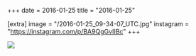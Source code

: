 +++
date = 2016-01-25
title = "2016-01-25"

[extra]
image = "/2016-01-25_09-34-07_UTC.jpg"
instagram = "https://instagram.com/p/BA9QgGvIIBc"
+++

<img src="/2016-01-25_09-34-07_UTC.jpg" />
